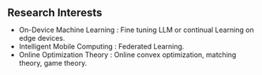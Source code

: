 <h2 id="research" style="margin: 5px 0px 5px;">Research Interests</h2>

- On-Device Machine Learning : Fine tuning LLM or continual Learning on edge devices.
- Intelligent Mobile Computing : Federated Learning.
- Online Optimization Theory : Online convex optimization, matching theory, game theory.
